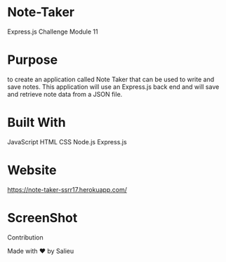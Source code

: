 # Note-Taker
Express.js Challenge Module 11

# Purpose
to create an application called Note Taker that can be used to write and save notes. This application will use an Express.js back end and will save and retrieve note data from a JSON file.

 # Built With

JavaScript
HTML
CSS
Node.js
Express.js

# Website

https://note-taker-ssrr17.herokuapp.com/


# ScreenShot




Contribution

Made with ❤️ by Salieu 
